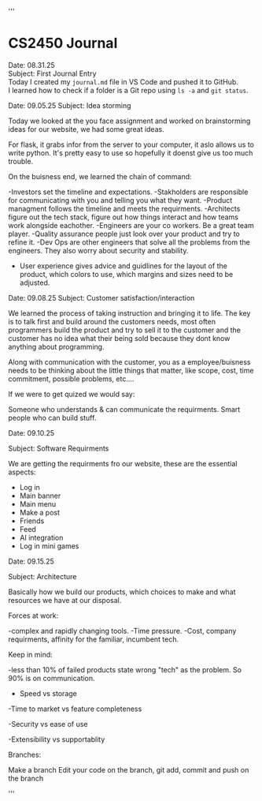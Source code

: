 '''

# CS2450 Journal

Date: 08.31.25  
Subject: First Journal Entry  
Today I created my `journal.md` file in VS Code and pushed it to GitHub.  
I learned how to check if a folder is a Git repo using `ls -a` and `git status`.  

Date: 09.05.25
Subject: Idea storming

Today we looked at the you face assignment and worked on brainstorming ideas for our website, we had some great ideas. 

For flask, it grabs infor from the server to your computer, it aslo allows us to write python. It's pretty easy to use so hopefully it doenst give us too much trouble. 

On the buisness end, we learned the chain of command:

-Investors set the timeline and expectations.
-Stakholders are responsible for communicating with you and telling you what they want.
-Product managment follows the timeline and meets the requirments.
-Architects figure out the tech stack, figure out how things interact and how teams work alongside eachother. 
-Engineers are your co workers. Be a great team player.
-Quality assurance people just look over your product and try to refine it. 
-Dev Ops are other engineers that solve all the problems from the engineers. They also worry about security and stability.
- User experience gives advice and guidlines for the layout of the product, which colors to use, which margins and sizes need to be adjusted.


Date: 09.08.25
Subject: Customer satisfaction/interaction

We learned the process of taking instruction and bringing it to life. The key is to talk first and build around the customers needs, most often programmers build the product and try to sell it to the customer and the customer has no idea what their being sold because they dont know anything about programming. 

Along with communication with the customer, you as a employee/buisness needs to be thinking about the little things that matter, like scope, cost, time commitment, possible problems, etc....

If we were to get quized we would say:

Someone who understands & can communicate the requirments.
Smart people who can build stuff.

Date: 09.10.25

Subject: Software Requirments

We are getting the requirments fro our website, these are the essential aspects:

- Log in
- Main banner
- Main menu
- Make a post
- Friends
- Feed
- AI integration
- Log in mini games

Date: 09.15.25

Subject: Architecture

Basically how we build our products, which choices to make and what resources we have at our disposal.

Forces at work:

-complex and rapidly changing tools.
-Time pressure.
-Cost, company requirments, affinity for the familiar, incumbent tech.

Keep in mind:

-less than 10% of failed products state wrong "tech" as the problem. So 90% is on communication.

- Speed vs storage

-Time to market vs feature completeness

-Security vs ease of use

-Extensibility vs supportablity


Branches:

Make a branch
Edit your code on the branch, git add, commit and push on the branch

'''
